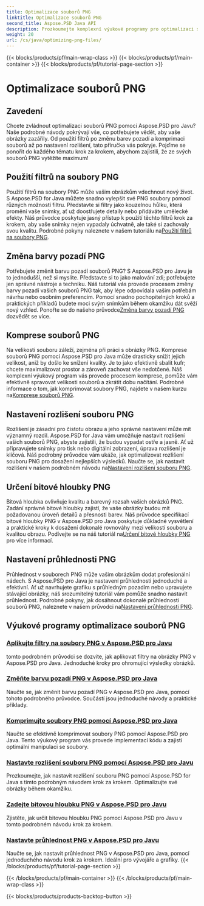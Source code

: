 ```yaml
---
title: Optimalizace souborů PNG
linktitle: Optimalizace souborů PNG
second_title: Aspose.PSD Java API
description: Prozkoumejte komplexní výukové programy pro optimalizaci souborů PNG pomocí Aspose.PSD pro Java, které zahrnují filtry, změny barev pozadí, kompresi, rozlišení, bitovou hloubku a průhlednost.
weight: 20
url: /cs/java/optimizing-png-files/
---
```


{{< blocks/products/pf/main-wrap-class >}}
{{< blocks/products/pf/main-container >}}
{{< blocks/products/pf/tutorial-page-section >}}

# Optimalizace souborů PNG

## Zavedení

Chcete zvládnout optimalizaci souborů PNG pomocí Aspose.PSD pro Javu? Naše podrobné návody pokrývají vše, co potřebujete vědět, aby vaše obrázky zazářily. Od použití filtrů po změnu barev pozadí a komprimaci souborů až po nastavení rozlišení, tato příručka vás pokryje. Pojďme se ponořit do každého tématu krok za krokem, abychom zajistili, že ze svých souborů PNG vytěžíte maximum!

## Použití filtrů na soubory PNG

Použití filtrů na soubory PNG může vašim obrázkům vdechnout nový život. S Aspose.PSD for Java můžete snadno vylepšit své PNG soubory pomocí různých možností filtru. Představte si filtry jako kouzelnou hůlku, která promění vaše snímky, ať už doostřujete detaily nebo přidáváte umělecké efekty. Náš průvodce poskytuje jasný přístup k použití těchto filtrů krok za krokem, aby vaše snímky nejen vypadaly úchvatně, ale také si zachovaly svou kvalitu. Podrobné pokyny naleznete v našem tutoriálu na[Použití filtrů na soubory PNG](./apply-filters-png-files/).

## Změna barvy pozadí PNG

Potřebujete změnit barvu pozadí souborů PNG? S Aspose.PSD pro Javu je to jednodušší, než si myslíte. Představte si to jako malování zdi; potřebujete jen správné nástroje a techniku. Náš tutoriál vás provede procesem změny barvy pozadí vašich souborů PNG tak, aby lépe odpovídala vašim potřebám návrhu nebo osobním preferencím. Pomocí snadno pochopitelných kroků a praktických příkladů budete moci svým snímkům během okamžiku dát svěží nový vzhled. Ponořte se do našeho průvodce[Změna barvy pozadí PNG](./change-png-background-color/) dozvědět se více.

## Komprese souborů PNG

Na velikosti souboru záleží, zejména při práci s obrázky PNG. Komprese souborů PNG pomocí Aspose.PSD pro Java může drasticky snížit jejich velikost, aniž by došlo ke snížení kvality. Je to jako efektivně sbalit kufr; chcete maximalizovat prostor a zároveň zachovat vše nedotčené. Náš komplexní výukový program vás provede procesem komprese, pomůže vám efektivně spravovat velikosti souborů a zkrátit dobu načítání. Podrobné informace o tom, jak komprimovat soubory PNG, najdete v našem kurzu na[Komprese souborů PNG](./compress-png-files/).

## Nastavení rozlišení souboru PNG

 Rozlišení je zásadní pro čistotu obrazu a jeho správné nastavení může mít významný rozdíl. Aspose.PSD for Java vám umožňuje nastavit rozlišení vašich souborů PNG, abyste zajistili, že budou vypadat ostře a jasně. Ať už připravujete snímky pro tisk nebo digitální zobrazení, úprava rozlišení je klíčová. Náš podrobný průvodce vám ukáže, jak optimalizovat rozlišení souboru PNG pro dosažení nejlepších výsledků. Naučte se, jak nastavit rozlišení v našem podrobném návodu na[Nastavení rozlišení souboru PNG](./set-png-file-resolution/).

## Určení bitové hloubky PNG

 Bitová hloubka ovlivňuje kvalitu a barevný rozsah vašich obrázků PNG. Zadání správné bitové hloubky zajistí, že vaše obrázky budou mít požadovanou úroveň detailů a přesnosti barev. Náš průvodce specifikací bitové hloubky PNG v Aspose.PSD pro Java poskytuje důkladné vysvětlení a praktické kroky k dosažení dokonalé rovnováhy mezi velikostí souboru a kvalitou obrazu. Podívejte se na náš tutoriál na[Určení bitové hloubky PNG](./specify-png-bit-depth/) pro více informací.

## Nastavení průhlednosti PNG

 Průhlednost v souborech PNG může vašim obrázkům dodat profesionální nádech. S Aspose.PSD pro Java je nastavení průhlednosti jednoduché a efektivní. Ať už navrhujete grafiku s průhledným pozadím nebo upravujete stávající obrázky, náš srozumitelný tutoriál vám pomůže snadno nastavit průhlednost. Podrobné pokyny, jak dosáhnout dokonalé průhlednosti souborů PNG, naleznete v našem průvodci na[Nastavení průhlednosti PNG](./set-png-transparency/).

## Výukové programy optimalizace souborů PNG
### [Aplikujte filtry na soubory PNG v Aspose.PSD pro Javu](./apply-filters-png-files/)
tomto podrobném průvodci se dozvíte, jak aplikovat filtry na obrázky PNG v Aspose.PSD pro Java. Jednoduché kroky pro ohromující výsledky obrázků.
### [Změňte barvu pozadí PNG v Aspose.PSD pro Java](./change-png-background-color/)
Naučte se, jak změnit barvu pozadí PNG v Aspose.PSD pro Java, pomocí tohoto podrobného průvodce. Součástí jsou jednoduché návody a praktické příklady.
### [Komprimujte soubory PNG pomocí Aspose.PSD pro Java](./compress-png-files/)
Naučte se efektivně komprimovat soubory PNG pomocí Aspose.PSD pro Java. Tento výukový program vás provede implementací kódu a zajistí optimální manipulaci se soubory.
### [Nastavte rozlišení souboru PNG pomocí Aspose.PSD pro Javu](./set-png-file-resolution/)
Prozkoumejte, jak nastavit rozlišení souboru PNG pomocí Aspose.PSD for Java s tímto podrobným návodem krok za krokem. Optimalizujte své obrázky během okamžiku.
### [Zadejte bitovou hloubku PNG v Aspose.PSD pro Javu](./specify-png-bit-depth/)
Zjistěte, jak určit bitovou hloubku PNG pomocí Aspose.PSD pro Javu v tomto podrobném návodu krok za krokem.
### [Nastavte průhlednost PNG v Aspose.PSD pro Javu](./set-png-transparency/)
Naučte se, jak nastavit průhlednost PNG v Aspose.PSD pro Java, pomocí jednoduchého návodu krok za krokem. Ideální pro vývojáře a grafiky.
{{< /blocks/products/pf/tutorial-page-section >}}

{{< /blocks/products/pf/main-container >}}
{{< /blocks/products/pf/main-wrap-class >}}

{{< blocks/products/products-backtop-button >}}
